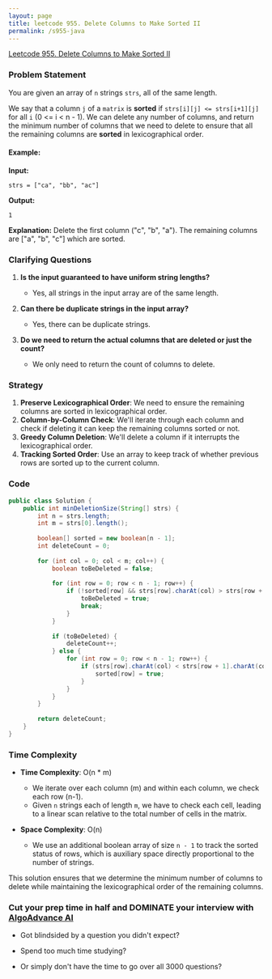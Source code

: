 ```yaml
---
layout: page
title: leetcode 955. Delete Columns to Make Sorted II
permalink: /s955-java
---
```

[Leetcode 955. Delete Columns to Make Sorted II](https://algoadvance.github.io/algoadvance/l955)
### Problem Statement
You are given an array of `n` strings `strs`, all of the same length.

We say that a column `j` of a `matrix` is **sorted** if `strs[i][j] <= strs[i+1][j]` for all `i` (0 <= i < n - 1). We can delete any number of columns, and return the minimum number of columns that we need to delete to ensure that all the remaining columns are **sorted** in lexicographical order.

#### Example:
**Input:**
```text
strs = ["ca", "bb", "ac"]
```
**Output:**
```text
1
```
**Explanation:**
Delete the first column ("c", "b", "a"). The remaining columns are ["a", "b", "c"] which are sorted.

### Clarifying Questions
1. **Is the input guaranteed to have uniform string lengths?**
   - Yes, all strings in the input array are of the same length.

2. **Can there be duplicate strings in the input array?**
   - Yes, there can be duplicate strings.

3. **Do we need to return the actual columns that are deleted or just the count?**
   - We only need to return the count of columns to delete.

### Strategy
1. **Preserve Lexicographical Order**: We need to ensure the remaining columns are sorted in lexicographical order.
2. **Column-by-Column Check**: We'll iterate through each column and check if deleting it can keep the remaining columns sorted or not.
3. **Greedy Column Deletion**: We'll delete a column if it interrupts the lexicographical order.
4. **Tracking Sorted Order**: Use an array to keep track of whether previous rows are sorted up to the current column.

### Code
```java
public class Solution {
    public int minDeletionSize(String[] strs) {
        int n = strs.length;
        int m = strs[0].length();
        
        boolean[] sorted = new boolean[n - 1];
        int deleteCount = 0;
        
        for (int col = 0; col < m; col++) {
            boolean toBeDeleted = false;
            
            for (int row = 0; row < n - 1; row++) {
                if (!sorted[row] && strs[row].charAt(col) > strs[row + 1].charAt(col)) {
                    toBeDeleted = true;
                    break;
                }
            }
            
            if (toBeDeleted) {
                deleteCount++;
            } else {
                for (int row = 0; row < n - 1; row++) {
                    if (strs[row].charAt(col) < strs[row + 1].charAt(col)) {
                        sorted[row] = true;
                    }
                }
            }
        }
        
        return deleteCount;
    }
}
```

### Time Complexity
- **Time Complexity**: O(n * m)
  - We iterate over each column (m) and within each column, we check each row (n-1).
  - Given `n` strings each of length `m`, we have to check each cell, leading to a linear scan relative to the total number of cells in the matrix.

- **Space Complexity**: O(n)
  - We use an additional boolean array of size `n - 1` to track the sorted status of rows, which is auxiliary space directly proportional to the number of strings.

This solution ensures that we determine the minimum number of columns to delete while maintaining the lexicographical order of the remaining columns.


### Cut your prep time in half and DOMINATE your interview with [AlgoAdvance AI](https://algoAdvance.com)

- Got blindsided by a question you didn't expect?

- Spend too much time studying?

- Or simply don't have the time to go over all 3000 questions?

